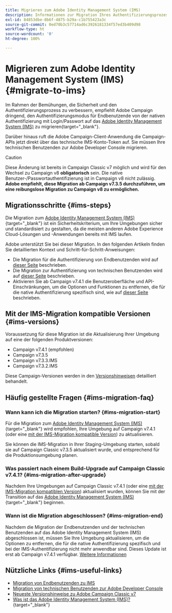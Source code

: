 ```yaml
---
title: Migrieren zum Adobe Identity Management System (IMS)
description: Informationen zur Migration Ihres Authentifizierungsprozesses zum Adobe Identity Management System (IMS)
exl-id: 84853dbe-8b6f-4875-b29a-c1b755423a3c
source-git-commit: 0ed70b3c57714ad6c3926181334f57ed3b409d98
workflow-type: ht
source-wordcount: '0'
ht-degree: 100%

---
```


# Migrieren zum Adobe Identity Management System (IMS) {#migrate-to-ims}

Im Rahmen der Bemühungen, die Sicherheit und den Authentifizierungsprozess zu verbessern, empfiehlt Adobe Campaign dringend, den Authentifizierungsmodus für Endbenutzende von der nativen Authentifizierung mit Login/Passwort auf das [Adobe Identity Management System (IMS)](https://helpx.adobe.com/de/enterprise/using/identity.html) zu migrieren{target="_blank"}. 

Darüber hinaus ruft die Adobe Campaign-Client-Anwendung die Campaign-APIs jetzt direkt über das technische IMS-Konto-Token auf. Sie müssen Ihre technischen Benutzenden zur Adobe Developer Console migrieren.

>[!CAUTION]
>
>Diese Änderung ist bereits in Campaign Classic v7 möglich und wird für den Wechsel zu Campaign v8 **obligatorisch** sein. Die native Benutzer-/Passwortauthentifizierung ist in Campaign v8 nicht zulässig. **Adobe empfiehlt, diese Migration ab Campaign v7.3.5 durchzuführen, um eine reibungslose Migration zu Campaign v8 zu ermöglichen.**
>

## Migrationsschritte {#ims-steps}

Die Migration zum [Adobe Identity Management System (IMS)](https://helpx.adobe.com/de/enterprise/using/identity.html){target="_blank"} ist ein Sicherheitskriterium, um Ihre Umgebungen sicher und standardisiert zu gestalten, da die meisten anderen Adobe Experience Cloud-Lösungen und -Anwendungen bereits mit IMS laufen.

Adobe unterstützt Sie bei dieser Migration. In den folgenden Artikeln finden Sie detaillierten Kontext und Schritt-für-Schritt-Anweisungen:

* Die Migration für die Authentifizierung von Endbenutzenden wird auf [dieser Seite](migrate-users-to-ims.md) beschrieben.
* Die Migration zur Authentifizierung von technischen Benutzenden wird auf [dieser Seite](ims-migration.md) beschrieben.
* Aktivieren Sie ab Campaign v7.4.1 die Benutzeroberfläche und API-Einschränkungen, um die Optionen und Funktionen zu entfernen, die für die native Authentifizierung spezifisch sind, wie auf [dieser Seite](impact-ims-migration.md) beschrieben.


## Mit der IMS-Migration kompatible Versionen {#ims-versions}

Voraussetzung für diese Migration ist die Aktualisierung Ihrer Umgebung auf eine der folgenden Produktversionen:

* Campaign v7.4.1 (empfohlen)
* Campaign v7.3.5
* Campaign v7.3.3.IMS
* Campaign v7.3.2.IMS

Diese Campaign-Versionen werden in den [Versionshinweisen](../../rn/using/latest-release.md) detailliert behandelt.

## Häufig gestellte Fragen {#ims-migration-faq}

### Wann kann ich die Migration starten? {#ims-migration-start}

Für die Migration zum [Adobe Identity Management System (IMS)](https://helpx.adobe.com/de/enterprise/using/identity.html){target="_blank"} wird empfohlen, Ihre Umgebung auf Campaign v7.4.1 (oder eine [mit der IMS-Migration kompatible Version](#ims-versions)) zu aktualisieren.

Sie können die IMS-Migration in Ihrer Staging-Umgebung starten, sobald sie auf Campaign Classic v7.3.5 aktualisiert wurde, und entsprechend für die Produktionsumgebung planen.

### Was passiert nach einem Build-Upgrade auf Campaign Classic v7.4.1? {#ims-migration-after-upgrade}

Nachdem Ihre Umgebungen auf Campaign Classic v7.4.1 (oder eine [mit der IMS-Migration kompatiblen Version](#ims-versions)) aktualisiert wurden, können Sie mit der Transition auf das [Adobe Identity Management System (IMS)](https://helpx.adobe.com/de/enterprise/using/identity.html){target="_blank"} beginnen.

### Wann ist die Migration abgeschlossen? {#ims-migration-end}

Nachdem die Migration der Endbenutzenden und der technischen Benutzenden auf das Adobe Identity Management System (IMS) abgeschlossen ist, müssen Sie Ihre Umgebung aktualisieren, um die Optionen zu entfernen, die für die native Authentifizierung spezifisch und bei der IMS-Authentifizierung nicht mehr anwendbar sind. Dieses Update ist erst ab Campaign v7.4.1 verfügbar. [Weitere Informationen](impact-ims-migration.md)



## Nützliche Links {#ims-useful-links}

* [Migration von Endbenutzenden zu IMS](migrate-users-to-ims.md)
* [Migration von technischen Benutzenden zur Adobe Developer Console](ims-migration.md)
* [Neueste Versionshinweise zu Adobe Campaign Classic v7](../../rn/using/latest-release.md)
* [Was ist das Adobe Identity Management System (IMS)?](https://helpx.adobe.com/de/enterprise/using/identity.html){target="_blank"}
